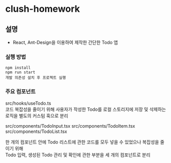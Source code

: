 # clush-homework

## 설명
- React, Ant-Design을 이용하여 제작한 간단한 Todo 앱   

### 실행 방법
```
npm install
npm run start
개발 의존성 설치 후 프로젝트 실행
```

### 주요 컴포넌트
src/hooks/useTodo.ts   
코드 복잡성을 줄이기 위해 사용자가 작성한 Todo를 로컬 스토리지에 저장 및 삭제하는 로직을 별도의 커스텀 훅으로 분리   
   
src/components/TodoInput.tsx
src/components/TodoItem.tsx
src/components/TodoList.tsx   

한 개의 컴포넌트 안에 Todo 리스트에 관한 코드를 모두 넣을 수 있었으나 복잡성을 줄이기 위해   
Todo 입력, 생성된 Todo 관리 및 확인에 관한 부분을 세 개의 컴포넌트로 분리   
